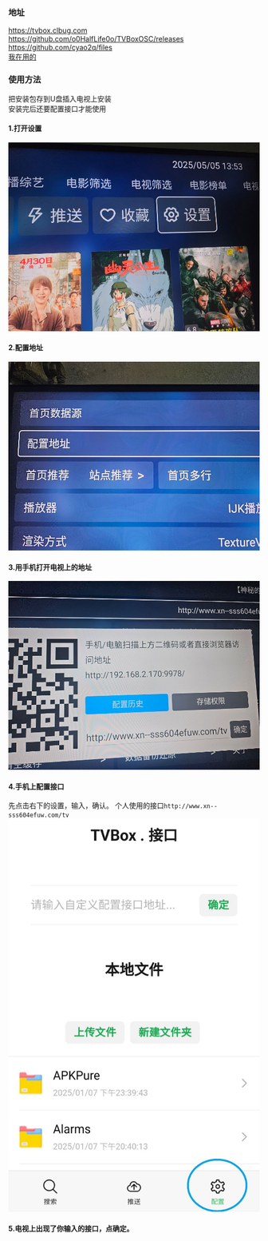 ### 地址
<https://tvbox.clbug.com>  
<https://github.com/o0HalfLife0o/TVBoxOSC/releases>  
<https://github.com/cyao2q/files>  
[我在用的](TVBox_q215613905_20241029-0923.apk)

### 使用方法  
把安装包存到U盘插入电视上安装  
安装完后还要配置接口才能使用  
#### 1.打开设置  
![](1.jpg)  
#### 2.配置地址  
![](2.jpg)  
#### 3.用手机打开电视上的地址  
![](3.jpg)  
#### 4.手机上配置接口  
先点击右下的设置，输入，确认。
个人使用的接口`http://www.xn--sss604efuw.com/tv`  
![](4.jpg)  
#### 5.电视上出现了你输入的接口，点确定。
